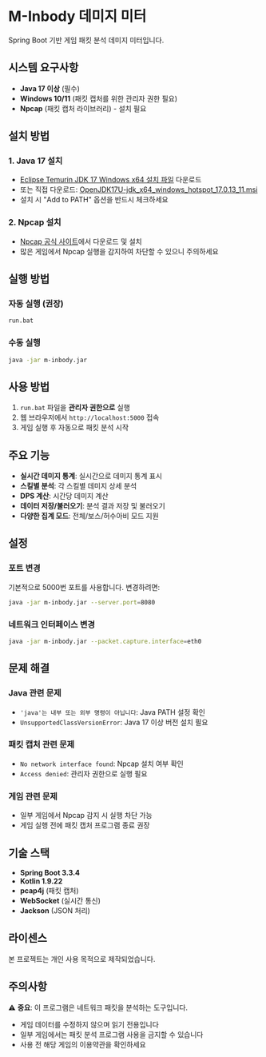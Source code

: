# M-Inbody 데미지 미터

Spring Boot 기반 게임 패킷 분석 데미지 미터입니다.

## 시스템 요구사항

- **Java 17 이상** (필수)
- **Windows 10/11** (패킷 캡처를 위한 관리자 권한 필요)
- **Npcap** (패킷 캡처 라이브러리) - 설치 필요

## 설치 방법

### 1. Java 17 설치
- [Eclipse Temurin JDK 17 Windows x64 설치 파일](https://adoptium.net/temurin/releases/windows-x64/jdk-17/) 다운로드
- 또는 직접 다운로드: [OpenJDK17U-jdk_x64_windows_hotspot_17.0.13_11.msi](https://github.com/adoptium/temurin17-binaries/releases/download/jdk-17.0.13%2B11/OpenJDK17U-jdk_x64_windows_hotspot_17.0.13_11.msi)
- 설치 시 "Add to PATH" 옵션을 반드시 체크하세요

### 2. Npcap 설치
- [Npcap 공식 사이트](https://npcap.com/#download)에서 다운로드 및 설치
- 많은 게임에서 Npcap 실행을 감지하여 차단할 수 있으니 주의하세요

## 실행 방법

### 자동 실행 (권장)
```bash
run.bat
```

### 수동 실행
```bash
java -jar m-inbody.jar
```

## 사용 방법

1. `run.bat` 파일을 **관리자 권한으로** 실행
2. 웹 브라우저에서 `http://localhost:5000` 접속
3. 게임 실행 후 자동으로 패킷 분석 시작

## 주요 기능

- **실시간 데미지 통계**: 실시간으로 데미지 통계 표시
- **스킬별 분석**: 각 스킬별 데미지 상세 분석
- **DPS 계산**: 시간당 데미지 계산
- **데이터 저장/불러오기**: 분석 결과 저장 및 불러오기
- **다양한 집계 모드**: 전체/보스/허수아비 모드 지원

## 설정

### 포트 변경
기본적으로 5000번 포트를 사용합니다. 변경하려면:
```bash
java -jar m-inbody.jar --server.port=8080
```

### 네트워크 인터페이스 변경
```bash
java -jar m-inbody.jar --packet.capture.interface=eth0
```

## 문제 해결

### Java 관련 문제
- `'java'는 내부 또는 외부 명령이 아닙니다`: Java PATH 설정 확인
- `UnsupportedClassVersionError`: Java 17 이상 버전 설치 필요

### 패킷 캡처 관련 문제
- `No network interface found`: Npcap 설치 여부 확인
- `Access denied`: 관리자 권한으로 실행 필요

### 게임 관련 문제
- 일부 게임에서 Npcap 감지 시 실행 차단 가능
- 게임 실행 전에 패킷 캡처 프로그램 종료 권장

## 기술 스택

- **Spring Boot 3.3.4**
- **Kotlin 1.9.22**
- **pcap4j** (패킷 캡처)
- **WebSocket** (실시간 통신)
- **Jackson** (JSON 처리)

## 라이센스

본 프로젝트는 개인 사용 목적으로 제작되었습니다.

## 주의사항

⚠️ **중요**: 이 프로그램은 네트워크 패킷을 분석하는 도구입니다. 
- 게임 데이터를 수정하지 않으며 읽기 전용입니다
- 일부 게임에서는 패킷 분석 프로그램 사용을 금지할 수 있습니다
- 사용 전 해당 게임의 이용약관을 확인하세요

